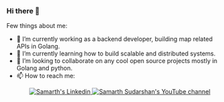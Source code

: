 ### Hi there 👋

Few things about me:

- 🔭 I’m currently working as a backend developer, building map related APIs in Golang.
- 🌱 I’m currently learning how to build scalable and distributed systems. 
- 👯 I’m looking to collaborate on any cool open source projects mostly in Golang and python.
- 📫 How to reach me: 
  <p align="center">
  <a href="https://www.linkedin.com/in/samarth-aasoori-4885b7153/">
    <img src="https://img.shields.io/badge/LinkedIn-4885b7153?style=for-the-badge&logo=linkedin&label=Linkedin&color=blue" alt="Samarth's Linkedin"/>
  </a>
  <a href="https://www.youtube.com/channel/UCJHwJHJ193pqUbpdN5LOI1g">
    <img src="https://img.shields.io/youtube/channel/subscribers/UCJHwJHJ193pqUbpdN5LOI1g?style=for-the-badge&logo=youtube&label=Youtube&color=blue" alt="Samarth Sudarshan's YouTube channel"/>
  </a>
</p>



